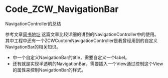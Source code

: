 # Code_ZCW_NavigationBar
NavigationController的总结

参考文章[简书地址](http://www.jianshu.com/p/f0d3df54baa6)
这篇文章比较详细的讲到的NavigationController中的使用。
其中工程中还有一个ZCWCuotomNavigationController是我曾经用到的自定义NavigationBar的相关知识。
* 中一个自定义NavigationBar的title，需要自定义一个label。
* 还有就是实现半透明的NavigationBar，需要插入一个View通过控制这个View的属性来控制NavigationBar的样式。
